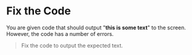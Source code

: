 # Fix the Code

You are given code that should output "**this is some text**" to the screen. However, the code has a number of errors.

>Fix the code to output the expected text.